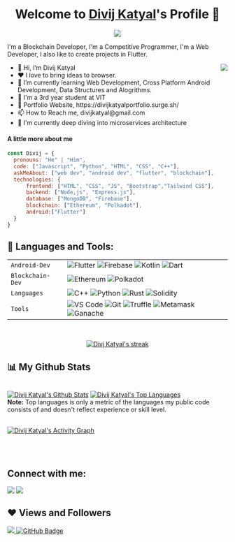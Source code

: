 <p align="center">
  <h1 align="center">Welcome to <a href="https://github.com/Divijkatyal0406">Divij Katyal</a>'s Profile 👋</h1>
</p>
<p align="center">
  <a align="center" href="https://github.com/DenverCoder1/readme-typing-svg"><img src="https://readme-typing-svg.herokuapp.com?&font=IBM+Plex+Sans&color=F72EE2&size=25&lines=Welcome+to+my+GitHub+Profile!;I'm+a+Blockchain+developer;I'm+a+competitive+programmer;I'm+a+Flutter+developer;I'm+a+Web+developer" /></a>
</p>
<p>I'm a Blockchain Developer, I'm a Competitive Programmer, I'm a Web Developer, I also like to create projects in Flutter.</p>
<img align="right" src="https://media.giphy.com/media/M9gbBd9nbDrOTu1Mqx/giphy.gif">
<ul>
  <li>👋 Hi, I’m Divij Katyal</li>
  <li>❤️ I love to bring ideas to browser.</li>
  <li>🌱 I’m currently learning Web Development, Cross Platform Android Development, Data Structures and Alogrithms.</li>
  <li>💼 I'm a 3rd year student at VIT</li>
  <li>🧐 Portfolio Website, https://divijkatyalportfolio.surge.sh/</li>
  <li>📫 How to Reach me, divijkatyal@gmail.com</li>
  <li>🔭 I'm currently deep diving into microservices architecture</li>
  
</ul>

#### A little more about me
```javascript
const Divij = {
  pronouns: "He" | "Him",
  code: ["Javascript", "Python", "HTML", "CSS", "C++"],
  askMeAbout: ["web dev", "android dev", "flutter", "blockchain"],
  technologies: {
      frontend: ["HTML", "CSS", "JS", "Bootstrap","Tailwind CSS"],
      backend: ["Node,js", "Express.js"],
      database: ["MongoDB", "Firebase"],
      blockchain: ["Ethereum", "Polkadot"],
      android:["Flutter"]
  }
}
```
## 🚀 Languages and Tools:
|               |           |
|       ---     |    ---    |
| `Android-Dev`     | ![Flutter](https://img.shields.io/badge/Flutter-02569B?style=for-the-badge&logo=flutter&logoColor=white) ![Firebase](https://img.shields.io/badge/-Firebase-E24800?style=for-the-badge&logo=firebase) ![Kotlin](https://img.shields.io/badge/Kotlin-0095D5?&style=for-the-badge&logo=kotlin&logoColor=white) ![Dart](https://img.shields.io/badge/Dart-0175C2?style=for-the-badge&logo=dart&logoColor=white)|
| `Blockchain-Dev`     | ![Ethereum](https://img.shields.io/badge/Ethereum-02569B?style=for-the-badge&logo=ethereum&logoColor=white) ![Polkadot](https://img.shields.io/badge/-Polkadot-E24800?style=for-the-badge&logo=$)|
| `Languages`   | ![C++](https://img.shields.io/badge/-C++-034D9A?style=for-the-badge&logo=c%2B%2B) ![Python](https://img.shields.io/badge/-Python-1F65AC?style=for-the-badge&logo=Python&logoColor=white) ![Rust](https://img.shields.io/badge/-Rust-307BBD?style=for-the-badge&logo=rust&logoColor=white) ![Solidity](https://img.shields.io/badge/-Solidity-307BBD?style=for-the-badge&logo=solidity&logoColor=white)|
| `Tools`       | ![VS Code](https://img.shields.io/badge/Visual_Studio_Code-5D1A60?style=for-the-badge&logo=visual%20studio%20code&logoColor=white) ![Git](https://img.shields.io/badge/Git-682181?style=for-the-badge&logo=git&logoColor=white) ![Truffle](https://img.shields.io/badge/Truffle-682181?style=for-the-badge&logo=truffle&logoColor=white) ![Metamask](https://img.shields.io/badge/Metamask-682181?style=for-the-badge&logo=metamask&logoColor=white) ![Ganache](https://img.shields.io/badge/Ganache-682181?style=for-the-badge&logo=ganache&logoColor=white)|

<!-- <p align="left"> 
    <a href="https://www.java.com" target="_blank"> <img src="https://img.icons8.com/color/48/000000/c-plus-plus-logo.png"/> </a>
    <a href="https://reactjs.org/" target="_blank"> <img src="https://img.icons8.com/color/48/000000/flutter.png"/> </a>
    <a href="https://spring.io/projects/spring-boot" target="_blank"> <img src="https://img.icons8.com/color/48/000000/firebase.png"/> </a> 
    <a href="https://developer.mozilla.org/en-US/docs/Web/JavaScript" target="_blank"> <img src="https://img.icons8.com/color/48/000000/kotlin.png"/> </a> 
    <a href="https://www.w3.org/html/" target="_blank"> <img src="https://img.icons8.com/fluency/48/000000/ethereum.png"/> </a> 
    <a href="https://www.w3schools.com/css/" target="_blank"> <img src="https://cdn.worldvectorlogo.com/logos/solidity.svg" width="31" height="45"/> </a> 
</p> -->

<!-- [![React Badge](https://img.shields.io/badge/-React-61DBFB?style=for-the-badge&labelColor=black&logo=react&logoColor=61DBFB)](#)  [![Javascript Badge](https://img.shields.io/badge/-Javascript-F0DB4F?style=for-the-badge&labelColor=black&logo=javascript&logoColor=F0DB4F)](#) [![Typescript Badge](https://img.shields.io/badge/-Typescript-007acc?style=for-the-badge&labelColor=black&logo=typescript&logoColor=007acc)](#) [![Nodejs Badge](https://img.shields.io/badge/-Nodejs-3C873A?style=for-the-badge&labelColor=black&logo=node.js&logoColor=3C873A)](#) [![GraphQL Badge](https://img.shields.io/badge/-GraphQl-e535ab?style=for-the-badge&labelColor=black&logo=node.js&logoColor=e535ab)](#) -->
<br/>

<p align="center">
    <a href="https://github.com/Divijkatyal0406/github-readme-streak-stats">
        <img title="🔥 Get streak stats for your profile at git.io/streak-stats" alt="Divj Katyal's streak" src="https://github-readme-streak-stats.herokuapp.com/?user=Divijkatyal0406&theme=black-ice&hide_border=true&stroke=0000&background=060A0CD0"/>
    </a>
</p>

## 📊 My Github Stats

  <br/>
    <a href="https://github.com/Divijkatyal0406/github-readme-stats"><img alt="Divij Katyal's Github Stats" src="https://github-readme-stats.vercel.app/api?username=Divijkatyal0406&show_icons=true&count_private=true&theme=react&hide_border=true&bg_color=0D1117" /></a>
  <a href="https://github.com/Divijkatyal0406/github-readme-stats"><img alt="Divij Katyal's Top Languages" src="https://github-readme-stats.vercel.app/api/top-langs/?username=Divijkatyal0406&langs_count=8&count_private=true&layout=compact&theme=react&hide_border=true&bg_color=0D1117" /></a>
  <br/>
  <b>Note:</b> Top languages is only a metric of the languages my public code consists of and doesn't reflect experience or skill level.


<br/>
<br/>

<a href="https://github.com/Divijkatyal0406/github-readme-activity-graph"><img alt="Divij Katyal's Activity Graph" src="https://activity-graph.herokuapp.com/graph?username=Divijkatyal0406&bg_color=0D1117&color=5BCDEC&line=5BCDEC&point=FFFFFF&hide_border=true" /></a>

<br/>
<br/>

## Connect with me:
<p align="left">

<a href = "https://www.linkedin.com/in/divij-katyal-a4440a203/"><img src="https://img.icons8.com/fluent/48/000000/linkedin.png"/></a>
<a href = "https://twitter.com/KatyalDivij"><img src="https://img.icons8.com/fluent/48/000000/twitter.png"/></a>
<!-- <a href = "https://www.instagram.com/subhamraoniar/"><img src="https://img.icons8.com/fluent/48/000000/instagram-new.png"/></a>
<a href = "https://www.youtube.com/channel/UC-NXT1lYAOPa3lrgWXqvuHA"><img src="https://img.icons8.com/color/48/000000/youtube-play.png"/></a> -->

</p>

## ❤ Views and Followers
<a href="https://github.com/Divijkatyal0406/github-profile-views-counter">
    <img src="https://komarev.com/ghpvc/?username=Divijkatyal0406">
</a>
<a href="https://github.com/Divijkatyal0406?tab=followers"><img src="https://img.shields.io/github/followers/Divijkatyal0406?label=Followers&style=social" alt="GitHub Badge"></a>
